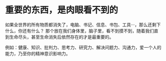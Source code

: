 # 重要的东西，是肉眼看不到的

如果全世界的所有物质都消失了，电脑、书记、信息、书包、工具···，那么还剩下什么，你还有什么？
那个放在我们身体里，脑子里，看不到摸不到，随着我们直到生命尽头，甚至生命消失后依然存在的才是最重要的。

例如：健康、知识、批判力、思考力、研究力、解决问题力、沟通力，爱一个人的能力，乃至你的精神意识影响力。